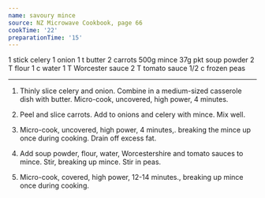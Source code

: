 ```yaml
---
name: savoury mince
source: NZ Microwave Cookbook, page 66
cookTime: '22'
preparationTime: '15'
---
```


1 stick celery
1 onion
1 t butter
2 carrots
500g mince
37g pkt soup powder
2 T flour
1 c water
1 T Worcester sauce
2 T tomato sauce
1/2 c frozen peas

---

1.  Thinly slice celery and onion.  Combine in a medium-sized casserole dish with butter.  Micro-cook, uncovered, high power, 4 minutes.

2.  Peel and slice carrots.  Add to onions and celery with mince.  Mix well.

3.  Micro-cook, uncovered, high power, 4 minutes,. breaking the mince up once during cooking.  Drain off excess fat.

4.  Add soup powder, flour, water, Worcestershire and tomato sauces to mince.  Stir, breaking up mince.  Stir in peas.

5.  Micro-cook, covered, high power, 12-14 minutes., breaking up mince once during cooking.

